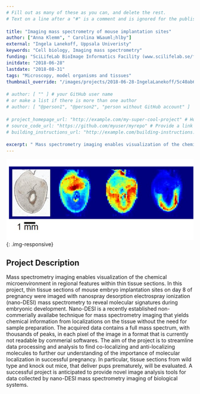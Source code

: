 ```yaml
---
# Fill out as many of these as you can, and delete the rest.
# Text on a line after a "#" is a comment and is ignored for the published page.

title: "Imaging mass spectrometry of mouse implantation sites"
author: ["Anna Klemm", " Carolina W&auml;hlby"]
external: "Ingela Lanekoff, Uppsala Univeristy"
keywords: "Cell biology, Imaging mass spectrometry"
funding: "SciLifeLab BioImage Informatics Facility (www.scilifelab.se/facilities/bioimage-informatics)"
initdate: "2018-06-28"
lastdate: "2018-08-31"
tags: "Microscopy, model organisms and tissues"
thumbnail_override: "/images/projects/2018-06-28-IngelaLanekoff/5c40ab6505ec2.png"

# author: [ "" ] # your GitHub user name
# or make a list if there is more than one author
# author: [ "@person1", "@person2", "person without GitHub account" ]

# project_homepage_url: "http://example.com/my-super-cool-project" # Homepage for this project
# source_code_url: "https://github.com/myuser/myrepo" # Provide a link to your code
# building_instructions_url: "http://example.com/building-instructions.pdf" # how to build the model out of LEGO (*not* how to build the source code)

excerpt: " Mass spectrometry imaging enables visualization of the chemical microenvironment in regional features within thin tissue sections. In this project, thin tissue sections of mouse embryo implantation s..."
---
```


![Imaging mass spectrometry of mouse implantation sites](/images/projects/2018-06-28-IngelaLanekoff/5c40ab6505ec2.png){: .img-responsive}
## Project Description
 Mass spectrometry imaging enables visualization of the chemical microenvironment in regional features within thin tissue sections. In this project, thin tissue sections of mouse embryo implantation sites on day 8 of pregnancy were imaged with nanospray desorption electrospray ionization (nano-DESI) mass spectrometry to reveal molecular signatures during embryonic development. Nano-DESI is a recently established non-commerially availabe technique for mass spectrometry imaging that yields chemical information from localizations on the tissue without the need for sample preparation. The acquired data contains a full mass spectrum, with thousands of peaks, in each pixel of the image in a format that is currently not readable by commerial softwares. The aim of the project is to streamline data processing and analysis to find co-localizing and anti-localizing molecules to further our understanding of the importance of molecular localization in successful pregnancy. In particular, tissue sections from wild type and knock out mice, that deliver pups prematurely, will be evaluated. A successful project is anticipated to provide novel image analysis tools for data collected by nano-DESI mass spectrometry imaging of biological systems. 
